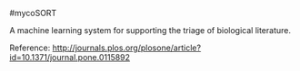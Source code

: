 #mycoSORT

A machine learning system for supporting the triage of biological literature.

Reference: http://journals.plos.org/plosone/article?id=10.1371/journal.pone.0115892








